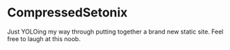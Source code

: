 # CompressedSetonix
Just YOLOing my way through putting together a brand new static site. Feel free to laugh at this noob.
